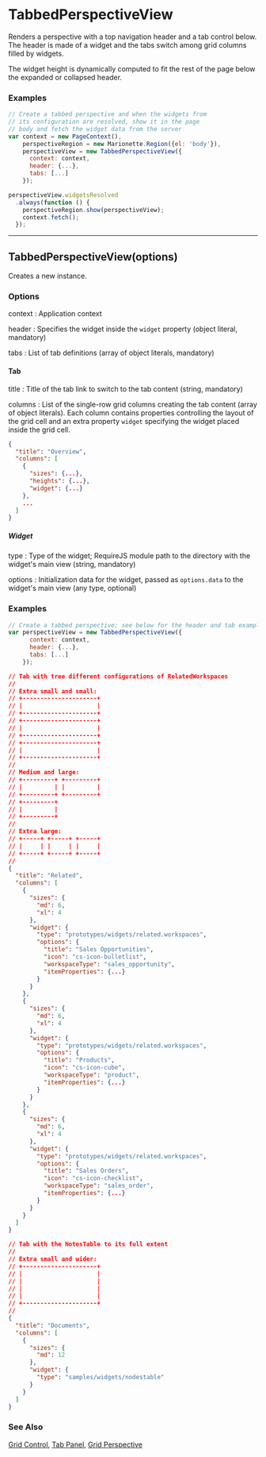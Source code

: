 # TabbedPerspectiveView

Renders a perspective with a top navigation header and a tab control below.
The header is made of a widget and the tabs switch among grid columns
filled by widgets.

The widget height is dynamically computed to fit the rest of the page below
the expanded or collapsed header.

### Examples

```javascript
// Create a tabbed perspective and when the widgets from
// its configuration are resolved, show it in the page
// body and fetch the widget data from the server
var context = new PageContext(),
    perspectiveRegion = new Marionette.Region({el: 'body'}),
    perspectiveView = new TabbedPerspectiveView({
      context: context,
      header: {...},
      tabs: [...]
    });

perspectiveView.widgetsResolved
  .always(function () {
    perspectiveRegion.show(perspectiveView);
    context.fetch();
  });
```

---
## TabbedPerspectiveView(options)

Creates a new instance.

### Options

context
: Application context

header
: Specifies the widget inside the `widget` property (object literal, mandatory)

tabs
: List of tab definitions (array of object literals, mandatory)

#### Tab

title
: Title of the tab link to switch to the tab content (string, mandatory)

columns
: List of the single-row grid columns creating the tab content (array of object literals).
  Each column contains properties controlling the layout of the grid cell and an extra
  property `widget` specifying the widget placed inside the grid cell.

```json
{
  "title": "Overview",
  "columns": [
    {
      "sizes": {...},
      "heights": {...},
      "widget": {...}
    },
    ...
  ]
}
```

##### Widget

type
: Type of the widget; RequireJS module path to the directory with the widget's main
  view (string, mandatory)

options
: Initialization data for the widget, passed as `options.data` to the widget's main
  view (any type, optional)

### Examples

```javascript
// Create a tabbed perspective; see below for the header and tab examples
var perspectiveView = new TabbedPerspectiveView({
      context: context,
      header: {...},
      tabs: [...]
    });
```

```json
// Tab with tree different configurations of RelatedWorkspaces
//
// Extra small and small:
// +---------------------+
// |                     |
// +---------------------+
// +---------------------+
// |                     |
// +---------------------+
// +---------------------+
// |                     |
// +---------------------+
//
// Medium and large:
// +---------+ +---------+
// |         | |         |
// +---------+ +---------+
// +---------+
// |         |
// +---------+
//
// Extra large:
// +-----+ +-----+ +-----+
// |     | |     | |     |
// +-----+ +-----+ +-----+
//
{
  "title": "Related",
  "columns": [
    {
      "sizes": {
        "md": 6,
        "xl": 4
      },
      "widget": {
        "type": "prototypes/widgets/related.workspaces",
        "options": {
          "title": "Sales Opportunities",
          "icon": "cs-icon-bulletlist",
          "workspaceType": "sales_opportunity",
          "itemProperties": {...}
        }
      }
    },
    {
      "sizes": {
        "md": 6,
        "xl": 4
      },
      "widget": {
        "type": "prototypes/widgets/related.workspaces",
        "options": {
          "title": "Products",
          "icon": "cs-icon-cube",
          "workspaceType": "product",
          "itemProperties": {...}
        }
      }
    },
    {
      "sizes": {
        "md": 6,
        "xl": 4
      },
      "widget": {
        "type": "prototypes/widgets/related.workspaces",
        "options": {
          "title": "Sales Orders",
          "icon": "cs-icon-checklist",
          "workspaceType": "sales_order",
          "itemProperties": {...}
        }
      }
    }
  ]
}

// Tab with the NotesTable to its full extent
//
// Extra small and wider:
// +---------------------+
// |                     |
// |                     |
// |                     |
// |                     |
// +---------------------+
//
{
  "title": "Documents",
  "columns": [
    {
      "sizes": {
        "md": 12
      },
      "widget": {
        "type": "samples/widgets/nodestable"
      }
    }
  ]
}
```

### See Also

[Grid Control](../../controls/grid/grid.md),
[Tab Panel](../../controls/tab.panel/doc/tab.panel.md),
[Grid Perspective](../grid/grid.perspective.md)
